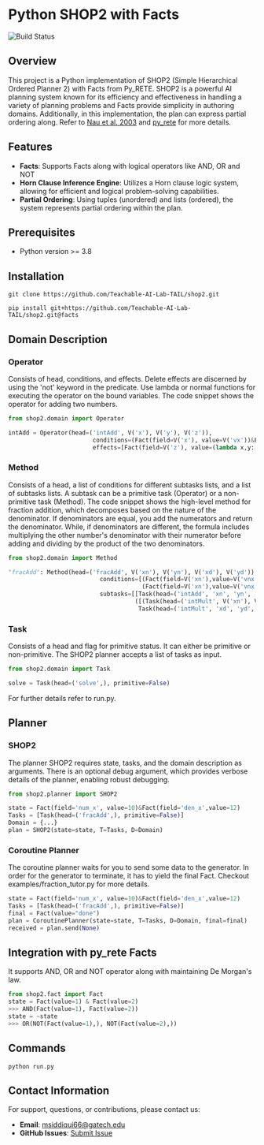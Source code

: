 # Python SHOP2 with Facts

![Build Status](https://github.com/Teachable-AI-Lab-TAIL/shop2/workflows/Build/badge.svg)

## Overview

This project is a Python implementation of SHOP2 (Simple Hierarchical Ordered Planner 2) with Facts from Py_RETE.
SHOP2 is a powerful AI planning system known for its efficiency and effectiveness in handling a variety of planning problems and Facts provide simplicity in authoring domains. Additionally, in this implementation, the plan can express partial ordering along. Refer to [Nau et al. 2003](https://www.cs.umd.edu/~nau/papers/nau2003shop2.pdf) and [py_rete](https://github.com/cmaclell/py_rete/tree/master)
for more details.

## Features
- **Facts**: Supports Facts along with logical operators like AND, OR and NOT
- **Horn Clause Inference Engine**: Utilizes a Horn clause logic system, allowing for efficient and logical problem-solving capabilities.
- **Partial Ordering**: Using tuples (unordered) and lists (ordered), the system represents partial ordering within the plan.

## Prerequisites

- Python version >= 3.8

## Installation 
```
git clone https://github.com/Teachable-AI-Lab-TAIL/shop2.git

pip install git+https://github.com/Teachable-AI-Lab-TAIL/shop2.git@facts
```

## Domain Description
### Operator
Consists of head, conditions, and effects. Delete effects are discerned by using the 'not' keyword in the predicate. Use lambda or normal functions for executing the operator on the bound variables. The code snippet shows the operator for adding two numbers.
```python
from shop2.domain import Operator

intAdd = Operator(head=('intAdd', V('x'), V('y'), V('z')),
                        conditions=(Fact(field=V('x'), value=V('vx'))&Fact(field=V('y'), value=V('vy'))),
                        effects=[Fact(field=V('z'), value=(lambda x,y: x+y, V('vx'), V('vy')))]),
```

### Method
Consists of a head, a list of conditions for different subtasks lists, and a list of subtasks lists. A subtask can be a primitive task (Operator) or a non-primitive task (Method). The code snippet shows the high-level method for fraction addition, which decomposes based on the nature of the denominator. If denominators are equal, you add the numerators and return the denominator. While, if denominators are different, the formula includes multiplying the other number's denominator with their numerator before adding and dividing by the product of the two denominators.

```python
from shop2.domain import Method

"fracAdd": Method(head=('fracAdd', V('xn'), V('yn'), V('xd'), V('yd')),
                          conditions=[(Fact(field=V('xn'),value=V('vnx'))& Fact(field=V('yn'),value=V('vny'))&Fact(field=V('xd'),value=V('vd'))&Fact(field=V('yd',value=V('vd'))),
                                      (Fact(field=V('xn'),value=V('vnx'))&Fact(field=V('yn'),value=V('vny'))&Fact(field=V('xd'),value=V('vxd'))&Fact(field=V('yd',value=V('vyd')))],
                          subtasks=[[Task(head=('intAdd', 'xn', 'yn', 'nom'), primitive=True), Task(head=('assign', 'xd', 'denom'), primitive=True)],
                                    ([(Task(head=('intMult', V('xn'), V('yd'), 'nom1'), primitive=True), Task(head=('intMult', V('yn'), V('xd'), 'nom2'), primitive=True)), Task(head=('intAdd', 'nom1', 'nom2', 'nom'), primitive=True)],
                                     Task(head=('intMult', 'xd', 'yd', 'denom'), primitive=True))]),
```

### Task
Consists of a head and flag for primitive status. It can either be primitive or non-primitive. The SHOP2 planner accepts a list of tasks as input.
```python
from shop2.domain import Task

solve = Task(head=('solve',), primitive=False)
```

For further details refer to run.py.

## Planner

### SHOP2
The planner SHOP2 requires state, tasks, and the domain description as arguments. There is an optional debug argument, which provides verbose details of the planner, enabling robust debugging.

```python
from shop2.planner import SHOP2

state = Fact(field='num_x', value=10)&Fact(field='den_x',value=12)
Tasks = [Task(head=('fracAdd',), primitive=False)]
Domain = {...}
plan = SHOP2(state=state, T=Tasks, D=Domain)
```
### Coroutine Planner
The coroutine planner waits for you to send some data to the generator. In order for the generator to terminate, it has to yield the final Fact. Checkout examples/fraction_tutor.py for more details.
```python
state = Fact(field='num_x', value=10)&Fact(field='den_x',value=12)
Tasks = [Task(head=('fracAdd',), primitive=False)]
final = Fact(value="done")
plan = CoroutinePlanner(state=state, T=Tasks, D=Domain, final=final)
received = plan.send(None)
```
## Integration with py_rete Facts
It supports AND, OR and NOT operator along with maintaining De Morgan's law.


```python
from shop2.fact import Fact
state = Fact(value=1) & Fact(value=2)
>>> AND(Fact(value=1), Fact(value=2))
state = ~state
>>> OR(NOT(Fact(value=1),), NOT(Fact(value=2),))
```
## Commands
```
python run.py
```

## Contact Information

For support, questions, or contributions, please contact us:

- **Email**: [msiddiqui66@gatech.edu](mailto:msiddiqui66@gatech.edu)
- **GitHub Issues**: [Submit Issue](https://github.com/Teachable-AI-Lab-TAIL/shop2/issues)
